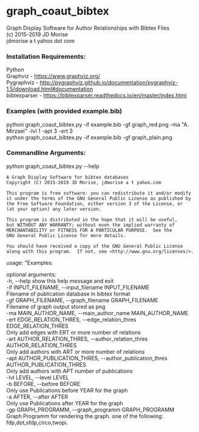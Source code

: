 # graph_coaut_bibtex
Graph Display Software for Author Relationships with Bibtex Files   
(c) 2015-2019 JD Morise   
jdmorise a t yahoo dot com   


### Installation Requirements:    
Python    
Graphviz - https://www.graphviz.org/   
Pygraphviz - http://pygraphviz.github.io/documentation/pygraphviz-1.5/download.html#documentation   
bibtexparser - https://bibtexparser.readthedocs.io/en/master/index.html   



### Examples (with provided example.bib) 
python graph_coaut_bibtex.py -if example.bib -gf graph_red.png -ma "A. Mirzaei" -lvl 1  -apt 3 -ert 3   
python graph_coaut_bibtex.py -if example.bib -gf graph_plain.png    


### Commandline Arguments: 
python graph_coaut_bibtex.py --help   

    A Graph Display Software for bibtex databases
    Copyright (C) 2015-2019 JD Morise, jdmorise a t yahoo.com
    
    This program is free software: you can redistribute it and/or modify
    it under the terms of the GNU General Public License as published by
    the Free Software Foundation, either version 3 of the License, or
    (at your option) any later version.

    This program is distributed in the hope that it will be useful,
    but WITHOUT ANY WARRANTY; without even the implied warranty of
    MERCHANTABILITY or FITNESS FOR A PARTICULAR PURPOSE.  See the
    GNU General Public License for more details.

    You should have received a copy of the GNU General Public License
    along with this program.  If not, see <http://www.gnu.org/licenses/>. 
    
    
usage: "Examples:    

optional arguments:   
  -h, --help            show this help message and exit   
  -if INPUT_FILENAME, --input_filename INPUT_FILENAME   
                        Filename of publication database in bibtex format   
  -gf GRAPH_FILENAME, --graph_filename GRAPH_FILENAME   
                        Filename of graph output stored as png   
  -ma MAIN_AUTHOR_NAME, --main_author_name MAIN_AUTHOR_NAME   
  -ert EDGE_RELATION_THRES, --edge_relation_thres EDGE_RELATION_THRES   
                        Only add edges with ERT or more number of relations   
  -art AUTHOR_RELATION_THRES, --author_relation_thres AUTHOR_RELATION_THRES   
                        Only add authors with ART or more number of relations   
  -apt AUTHOR_PUBLICATION_THRES, --author_publication_thres AUTHOR_PUBLICATION_THRES   
                        Only add authors with APT number of publications   
  -lvl LEVEL, --level LEVEL   
  -b BEFORE, --before BEFORE   
                        Only use Publications before YEAR for the graph   
  -a AFTER, --after AFTER   
                        Only use Publications after YEAR for the graph   
  -gp GRAPH_PROGRAMM, --graph_programm GRAPH_PROGRAMM   
                        Graph Programm for rendering the graph. one of the following: fdp,dot,sfdp,circo,twopi.   
